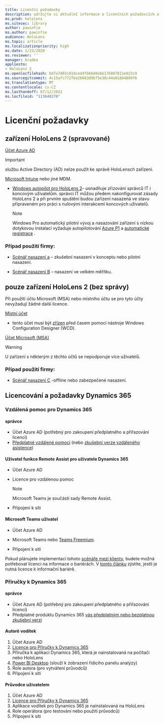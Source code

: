 ```yaml
---
title: Licenční požadavky
description: udržujte si aktuální informace o licenčních požadavcích a pokynech, které potřebujete ke správě mobilních zařízení, HoloLens a vzdálené pomoci.
ms.prod: hololens
ms.sitesec: library
author: pawinfie
ms.author: pawinfie
audience: HoloLens
ms.topic: article
ms.localizationpriority: high
ms.date: 1/23/2020
ms.reviewer: ''
manager: bradke
appliesto:
- HoloLens 2
ms.openlocfilehash: bd7a7d03c81dced4fb66d8ebb176887811e823c9
ms.sourcegitcommit: 4c15afc772fba26683d9b75e38c44a018b4889f6
ms.translationtype: MT
ms.contentlocale: cs-CZ
ms.lasthandoff: 07/12/2021
ms.locfileid: "113640270"
---
```

# <a name="license-requirements"></a>Licenční požadavky

## <a name="hololens-2-device-managed"></a>zařízení HoloLens 2 (spravované)

[Účet Azure AD](/azure/active-directory/)

> [!IMPORTANT]
> službu Active Directory (AD) nelze použít ke správě HoloLensch zařízení.

[Microsoft Intune](/mem/intune/fundamentals/what-is-intune) nebo jiné MDM.
- [Windows autopilot pro HoloLens 2](hololens2-autopilot.md)– usnadňuje zřizování správců IT i koncovým uživatelům. správci IT můžou předem nakonfigurovat zásady HoloLens 2 a při prvním spuštění budou zařízení nasazená ve stavu připraveném pro práci s nulovými interakcemi koncových uživatelů. 

  > [!NOTE]
  > Windows Pro automatický pilotní vývoj a nasazování zařízení s nízkou dotykovou instalací vyžaduje autopilotování [Azure P1](/azure/active-directory/fundamentals/active-directory-whatis) a [automatické registrace](/mem/intune/enrollment/windows-enroll#enable-windows-10-automatic-enrollment) . 

### <a name="business-use-case"></a>Případ použití firmy: 

- [Scénář nasazení a](hololens-requirements.md#scenario-a-deploy-to-cloud-connected-devices) – zkušební nasazení v konceptu nebo pilotní nasazení.

- [Scénář nasazení B](hololens-requirements.md#scenario-b-deploy-inside-your-organizations-network) – nasazení ve velkém měřítku.

## <a name="hololens-2-device-only-non-managed"></a>pouze zařízení HoloLens 2 (bez správy)

Při použití účtu Microsoft (MSA) nebo místního účtu se pro tyto účty nevyžadují žádné další licence.

[Místní účet](/windows/security/identity-protection/access-control/local-accounts)

- tento účet musí být [zřízen](hololens-provisioning.md#provisioning-package-hololens-wizard) před časem pomocí nástroje Windows Configuration Designer (WCD).

[Účet Microsoft (MSA)](/windows/security/identity-protection/access-control/microsoft-accounts)

> [!WARNING]
> U zařízení s některým z těchto účtů se nepodporuje více uživatelů.

### <a name="business-use-case"></a>Případ použití firmy: 

- [Scénář nasazení C](hololens-requirements.md#scenario-c-deploy-in-secure-offline-environment) -offline nebo zabezpečené nasazení.
 
## <a name="dynamics-365-licensing-and-requirements"></a>Licencování a požadavky Dynamics 365

### <a name="dynamics-365-remote-assist"></a>Vzdálená pomoc pro Dynamics 365 

#### <a name="admin"></a>správce

- Účet Azure AD (potřebný pro zakoupení předplatného a přiřazování licencí)
- [Předplatné vzdálené pomoci](/dynamics365/mixed-reality/remote-assist/buy-and-deploy-remote-assist) (nebo [zkušební verze vzdáleného asistence](/dynamics365/mixed-reality/remote-assist/try-remote-assist))
    
#### <a name="dynamics-365-remote-assist-user"></a>Uživatel funkce Remote Assist pro uživatele Dynamics 365

- Účet Azure AD

- Licence pro vzdálenou pomoc 

  > [!NOTE]
  > Microsoft Teams je součástí sady Remote Assist.

- Připojení k síti

#### <a name="microsoft-teams-user"></a>Microsoft Teams uživatel

- Účet Azure AD

- Microsoft Teams nebo [Teams Freemium](https://products.office.com/microsoft-teams/free).

- Připojení k síti

Pokud plánujete implementaci tohoto [scénáře mezi klienty](/dynamics365/mixed-reality/remote-assist/cross-tenant-overview#scenario-2-leasing-services-to-other-tenants), budete možná potřebovat licenci na informace o bariérách. V [tomto článku](/dynamics365/mixed-reality/remote-assist/cross-tenant-licensing-implementation#step-1-determine-if-information-barriers-are-necessary) zjistíte, jestli je nutná licence k informační bariérě.

### <a name="dynamics-365-guides"></a>Příručky k Dynamics 365 

#### <a name="admin"></a>správce

- Účet Azure AD (potřebný pro zakoupení předplatného a přiřazování licencí)
- Předplatné produktu Dynamics 365 [vás předplatným nebo bezplatnou zkušební verzí](/dynamics365/mixed-reality/guides/setup-step-one)

#### <a name="guides-author"></a>Autoré vodítek

1. Účet Azure AD
1. [Licence pro Příručky k Dynamics 365](/dynamics365/mixed-reality/guides/requirements)
1. Příručka k aplikaci Dynamics 365, která je nainstalovaná na počítači nebo HoloLens
1. [Power BI Desktop](https://powerbi.microsoft.com/desktop/) (slouží k zobrazení řídicího panelu analýzy)
1. Role autora (pro vytváření průvodců)
1. Připojení k síti

#### <a name="guides-user"></a>Průvodce uživatelem

1. Účet Azure AD
1. [Licence pro Příručky k Dynamics 365](/dynamics365/mixed-reality/guides/requirements)
1. Aplikace vodítek pro Dynamics 365 je nainstalovaná na HoloLens
1. Role operátora (pro testování nebo použití průvodců)
1. Připojení k síti

